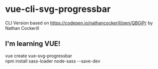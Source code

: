 # vue-cli-svg-progressbar
CLI Version based on https://codepen.io/nathancockerill/pen/QBGjPr by Nathan Cockerill

I'm learning VUE!
-----------------
vue create vue-svg-progressbar<br>
npm install sass-loader node-sass --save-dev